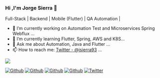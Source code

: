 ### Hi ,I'm Jorge Sierra 👋

Full-Stack | Backend | Mobile (Flutter) | QA Automation |


- 🔭 I’m currently working on Automation Test and Microservices Spring Webflux ...
- 🌱 I’m currently learning Flutter, Spring, AWS and K8S...
- 💬 Ask me about Automation, Java and Flutter ...
- 📫 How to reach me: [Twitter - @jsierra93](https://twitter.com/jsierra93) ...

<img src="https://github-readme-stats.vercel.app/api?username=jsierra93&&show_icons=true&title_color=ffffff&icon_color=bb2acf&text_color=daf7dc&bg_color=191919">


[![Github](https://img.shields.io/github/followers/jsierra93?style=social)](https://github.com/jsierra93)
[![Github](https://img.shields.io/github/last-commit/jsierra93/jsierra93)](https://github.com/jsierra93/jsierra93)
[![Github](https://img.shields.io/github/stars/jsierra93/jsierra93?style=social)](https://github.com/jsierra93/jsierra93)
[![Github](https://img.shields.io/github/watchers/jsierra93/jsierra93?style=social)](https://github.com/jsierra93/jsierra93)
[![Twitter](https://img.shields.io/twitter/url?style=social&url=https%3A%2F%2Ftwitter.com%2jsierra93)](https://twitter.com/jsierra93)
